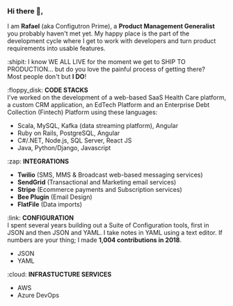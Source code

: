 ### Hi there 👋,
I am **Rafael** (aka Configutron Prime), a **Product Management Generalist** you probably haven't met yet. My happy place is the part of the development cycle where I get to work with developers and turn product requirements into usable features.

:shipit: I know WE ALL LIVE for the moment we get to SHIP TO PRODUCTION... but do you love the painful process of getting there?</br> 
Most people don't but <b>I DO</b>!

<p>
:floppy_disk:  <b>CODE STACKS</b></br>
I've worked on the development of a web-based SaaS Health Care platform, a custom CRM application, an EdTech Platform and an Enterprise Debt Collection (Fintech) Platform using these languages:
<ul>
<li>Scala, MySQL, Kafka (data streaming platform), Angular</li>
<li>Ruby on Rails, PostgreSQL, Angular</li>
<li>C#/.NET, Node.js, SQL Server, React JS</li>
  <li>Java, Python/Django, Javascript</li>  
</ul>  
</p>

<p>
:zap: <b>INTEGRATIONS</b>
<ul>
<li><b>Twilio</b> (SMS, MMS & Broadcast web-based messaging services)</li>
<li><b>SendGrid</b> (Transactional and Marketing email services)</li>
  <li><b>Stripe</b> (Ecommerce payments and Subscription services)</li> 
<li><b>Bee Plugin</b> (Email Design)</li>
<li><b>FlatFile</b> (Data imports)</li>
</ul>  
</p>

<p>
:link: <b>CONFIGURATION</b></br>
I spent several years building out a Suite of Configuration tools, first in JSON and then JSON and YAML. I take notes in YAML using a text editor. If numbers are your thing; I made <b>1,004 contributions in 2018</b>.</br>
<ul>
<li>JSON</li>
<li>YAML</li>
</ul>  
</p>
<p>
:cloud: <b>INFRASTUCTURE SERVICES</b>
<ul>
<li>AWS</li>
<li>Azure DevOps</li>
</ul>  
</p>

<!--
**rafabkny/rafabkny** is a ✨ _special_ ✨ repository because its `README.md` (this file) appears on your GitHub profile.

Here are some ideas to get you started:

- 🔭 I’m currently working on ...
- 🌱 I’m currently learning ...
- 👯 I’m looking to collaborate on ...
- 🤔 I’m looking for help with ...
- 💬 Ask me about ...
- 📫 How to reach me: ...
- 😄 Pronouns: ...
- ⚡ Fun fact: ...
-->
